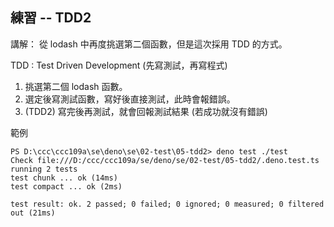 ## 練習 -- TDD2

講解： 從 lodash 中再度挑選第二個函數，但是這次採用 TDD 的方式。

TDD : Test Driven Development  (先寫測試，再寫程式)

1. 挑選第二個 lodash 函數。
2. 選定後寫測試函數，寫好後直接測試，此時會報錯誤。
3. (TDD2) 寫完後再測試，就會回報測試結果 (若成功就沒有錯誤)

範例

```
PS D:\ccc\ccc109a\se\deno\se\02-test\05-tdd2> deno test ./test
Check file:///D:/ccc/ccc109a/se/deno/se/02-test/05-tdd2/.deno.test.ts
running 2 tests
test chunk ... ok (14ms)
test compact ... ok (2ms)

test result: ok. 2 passed; 0 failed; 0 ignored; 0 measured; 0 filtered out (21ms)
```
